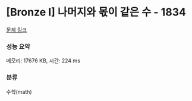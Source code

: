 # [Bronze I] 나머지와 몫이 같은 수 - 1834 

[문제 링크](https://www.acmicpc.net/problem/1834) 

### 성능 요약

메모리: 17676 KB, 시간: 224 ms

### 분류

수학(math)

